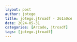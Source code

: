 ```yaml
---
layout: post
author: jotego
title: jotego.jtroadf - 261a0ce
date: 2024-05-31
categories: [Arcade, jtroadf]
tags: [jotego.jtroadf]
---
```


